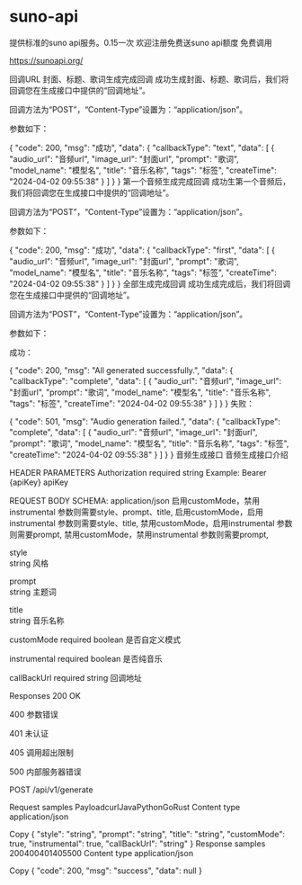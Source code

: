 # suno-api
提供标准的suno api服务。0.15一次
欢迎注册免费送suno api额度 免费调用 

https://sunoapi.org/

回调URL
封面、标题、歌词生成完成回调
成功生成封面、标题、歌词后，我们将回调您在生成接口中提供的“回调地址”。

回调方法为“POST”，“Content-Type”设置为：“application/json”。

参数如下：

  {
    "code": 200,
    "msg": "成功",
    "data": {
      "callbackType": "text",
      "data": [
        {
          "audio_url": "音频url",
          "image_url": "封面url",
          "prompt": "歌词",
          "model_name": "模型名",
          "title": "音乐名称",
          "tags": "标签",
          "createTime": "2024-04-02 09:55:38"
        }
      ]
    }
  }
第一个音频生成完成回调
成功生第一个音频后，我们将回调您在生成接口中提供的“回调地址”。

回调方法为“POST”，“Content-Type”设置为：“application/json”。

参数如下：

  {
    "code": 200,
    "msg": "成功",
    "data": {
      "callbackType": "first",
      "data": [
        {
          "audio_url": "音频url",
          "image_url": "封面url",
          "prompt": "歌词",
          "model_name": "模型名",
          "title": "音乐名称",
          "tags": "标签",
          "createTime": "2024-04-02 09:55:38"
        }
      ]
    }
  }
全部生成完成回调
成功生成完成后，我们将回调您在生成接口中提供的“回调地址”。

回调方法为“POST”，“Content-Type”设置为：“application/json”。

参数如下：

成功：

  {
    "code": 200,
    "msg": "All generated successfully.",
    "data": {
      "callbackType": "complete",
      "data": [
        {
          "audio_url": "音频url",
          "image_url": "封面url",
          "prompt": "歌词",
          "model_name": "模型名",
          "title": "音乐名称",
          "tags": "标签",
          "createTime": "2024-04-02 09:55:38"
        }
      ]
    }
  }
失败：

  {
    "code": 501,
    "msg": "Audio generation failed.",
    "data": {
      "callbackType": "complete",
      "data": [
        {
          "audio_url": "音频url",
          "image_url": "封面url",
          "prompt": "歌词",
          "model_name": "模型名",
          "title": "音乐名称",
          "tags": "标签",
          "createTime": "2024-04-02 09:55:38"
        }
      ]
    }
  }
音频生成接口
音频生成接口介绍

HEADER PARAMETERS
Authorization
required
string
Example: Bearer {apiKey}
apiKey

REQUEST BODY SCHEMA: application/json
启用customMode，禁用instrumental 参数则需要style、prompt、title, 启用customMode，启用instrumental 参数则需要style、title, 禁用customMode，启用instrumental 参数则需要prompt, 禁用customMode，禁用instrumental 参数则需要prompt,

style	
string
风格

prompt	
string
主题词

title	
string
音乐名称

customMode
required
boolean
是否自定义模式

instrumental
required
boolean
是否纯音乐

callBackUrl
required
string
回调地址

Responses
200
OK

400
参数错误

401
未认证

405
调用超出限制

500
内部服务器错误


POST
/api/v1/generate

Request samples
PayloadcurlJavaPythonGoRust
Content type
application/json

Copy
{
"style": "string",
"prompt": "string",
"title": "string",
"customMode": true,
"instrumental": true,
"callBackUrl": "string"
}
Response samples
200400401405500
Content type
application/json

Copy
{
"code": 200,
"msg": "success",
"data": null
}
